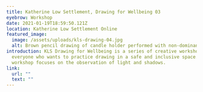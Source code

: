 ```yaml
---
title: Katherine Low Settlement, Drawing for Wellbeing 03
eyebrow: Workshop
date: 2021-01-19T18:59:50.121Z
location: Katherine Low Settlement Online
featured_image:
  image: /assets/uploads/kls-drawing-04.jpg
  alt: Brown pencil drawing of candle holder performed with non-dominant hand
introduction: KLS Drawing for Wellbeing is a series of creative workshops for
  everyone who wants to practice drawing in a safe and inclusive space. This
  workshop focuses on the observation of light and shadows.
link:
  url: ""
  text: ""
---
```

